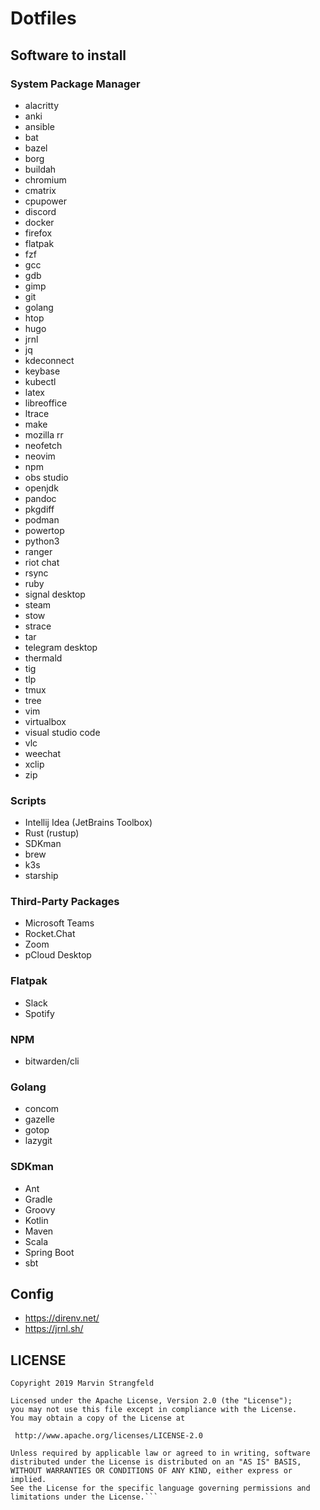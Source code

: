 # Dotfiles

## Software to install

### System Package Manager
+ alacritty
+ anki
+ ansible
+ bat
+ bazel
+ borg
+ buildah
+ chromium
+ cmatrix
+ cpupower
+ discord
+ docker
+ firefox
+ flatpak
+ fzf
+ gcc
+ gdb
+ gimp
+ git
+ golang
+ htop
+ hugo
+ jrnl
+ jq
+ kdeconnect
+ keybase
+ kubectl
+ latex
+ libreoffice
+ ltrace
+ make
+ mozilla rr
+ neofetch
+ neovim
+ npm
+ obs studio
+ openjdk
+ pandoc
+ pkgdiff
+ podman
+ powertop
+ python3
+ ranger
+ riot chat
+ rsync
+ ruby
+ signal desktop
+ steam
+ stow
+ strace
+ tar
+ telegram desktop
+ thermald
+ tig
+ tlp
+ tmux
+ tree
+ vim
+ virtualbox
+ visual studio code
+ vlc
+ weechat
+ xclip
+ zip

### Scripts
+ Intellij Idea (JetBrains Toolbox)
+ Rust (rustup)
+ SDKman
+ brew
+ k3s
+ starship

### Third-Party Packages
+ Microsoft Teams
+ Rocket.Chat
+ Zoom
+ pCloud Desktop

### Flatpak
+ Slack
+ Spotify

### NPM
+ bitwarden/cli

### Golang
+ concom
+ gazelle
+ gotop
+ lazygit

### SDKman
+ Ant
+ Gradle
+ Groovy
+ Kotlin
+ Maven
+ Scala
+ Spring Boot
+ sbt


## Config

+ https://direnv.net/
+ https://jrnl.sh/

## LICENSE
```
Copyright 2019 Marvin Strangfeld

Licensed under the Apache License, Version 2.0 (the "License");
you may not use this file except in compliance with the License.
You may obtain a copy of the License at

 http://www.apache.org/licenses/LICENSE-2.0

Unless required by applicable law or agreed to in writing, software
distributed under the License is distributed on an "AS IS" BASIS,
WITHOUT WARRANTIES OR CONDITIONS OF ANY KIND, either express or implied.
See the License for the specific language governing permissions and
limitations under the License.```
```
